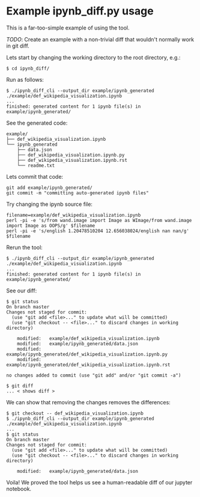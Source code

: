 Example ipynb_diff.py usage
===========================

This is a far-too-simple example of using the tool.

_TODO_: Create an example with a non-trivial diff that wouldn't normally work in git diff.

Lets start by changing the working directory to the root directory, e.g.:
```
$ cd ipynb_diff/
```

Run as follows:
```
$ ./ipynb_diff_cli --output_dir example/ipynb_generated ./example/def_wikipedia_visualization.ipynb
...
finished: generated content for 1 ipynb file(s) in example/ipynb_generated/
```

See the generated code:
```
example/
├── def_wikipedia_visualization.ipynb
└── ipynb_generated
    ├── data.json
    ├── def_wikipedia_visualization.ipynb.py
    ├── def_wikipedia_visualization.ipynb.rst
    └── readme.txt
```

Lets commit that code:
```
git add example/ipynb_generated/
git commit -m "committing auto-generated ipynb files"
```

Try changing the ipynb source file:
```
filename=example/def_wikipedia_visualization.ipynb
perl -pi -e 's/from wand.image import Image as WImage/from wand.image import Image as OOPS/g' $filename
perl -pi -e 's/english 1.20478510204 12.656038024/english nan nan/g' $filename
```

Rerun the tool:
```
$ ./ipynb_diff_cli --output_dir example/ipynb_generated ./example/def_wikipedia_visualization.ipynb
...
finished: generated content for 1 ipynb file(s) in example/ipynb_generated/
```

See our diff:
```
$ git status
On branch master
Changes not staged for commit:
  (use "git add <file>..." to update what will be committed)
  (use "git checkout -- <file>..." to discard changes in working directory)

    modified:   example/def_wikipedia_visualization.ipynb
    modified:   example/ipynb_generated/data.json
    modified:   example/ipynb_generated/def_wikipedia_visualization.ipynb.py
    modified:   example/ipynb_generated/def_wikipedia_visualization.ipynb.rst

no changes added to commit (use "git add" and/or "git commit -a")

$ git diff
... < shows diff >
```

We can show that removing the changes removes the differences:
```
$ git checkout -- def_wikipedia_visualization.ipynb
$ ./ipynb_diff_cli --output_dir example/ipynb_generated ./example/def_wikipedia_visualization.ipynb
...
$ git status
On branch master
Changes not staged for commit:
  (use "git add <file>..." to update what will be committed)
  (use "git checkout -- <file>..." to discard changes in working directory)

    modified:   example/ipynb_generated/data.json
```

Voila! We proved the tool helps us see a human-readable diff of our jupyter notebook.

